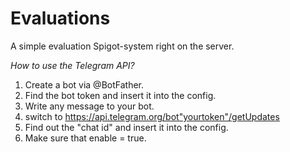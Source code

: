 # Evaluations
A simple evaluation Spigot-system right on the server.

*How to use the Telegram API?*

1. Create a bot via @BotFather.
2. Find the bot token and insert it into the config.
3. Write any message to your bot.
4. switch to https://api.telegram.org/bot"yourtoken"/getUpdates
5. Find out the "chat id" and insert it into the config.
6. Make sure that enable = true.
